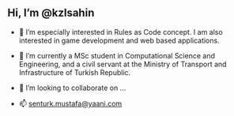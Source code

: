 Hi, I’m @kzlsahin
- 
- 👀 I’m especially interested in Rules as Code concept. I am also interested in game development and web based applications.
- 🌱 I’m currently a MSc student in Computational Science and Engineering, and a civil servant at the Ministry of Transport and Infrastructure of Turkish Republic.
- 💞️ I’m looking to collaborate on ...


- 📫 senturk.mustafa@yaani.com

<!---
kzlsahin/kzlsahin is a ✨ special ✨ repository because its `README.md` (this file) appears on your GitHub profile.
You can click the Preview link to take a look at your changes.
--->
